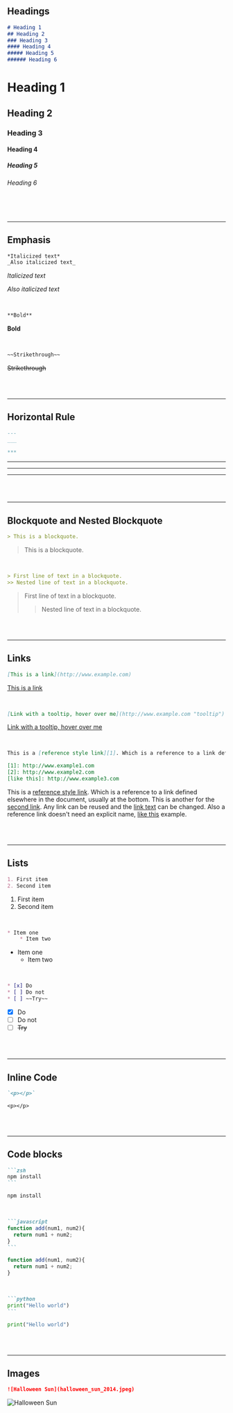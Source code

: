 <!-- Headings -->
## Headings
```md
# Heading 1
## Heading 2
### Heading 3
#### Heading 4
##### Heading 5
###### Heading 6
```
# Heading 1  
## Heading 2 
### Heading 3
#### Heading 4
##### Heading 5
###### Heading 6

<br/>
<br/>

---
## Emphasis
<!-- Italics -->
```md
*Italicized text*
_Also italicized text_
```
*Italicized text*

_Also italicized text_

<br/>

<!-- Bold -->
```md
**Bold**
```
**Bold** 

<br/>

<!-- Strikethrough -->
```md
~~Strikethrough~~
```
~~Strikethrough~~

<br/>
<br/>

<!-- Horizontal Line -->
---
## Horizontal Rule
```md
---
___

***
```
--- 
___
***

<br/>
<br/>

---
## Blockquote and Nested Blockquote
<!-- Blockquote -->
```md
> This is a blockquote.
```
> This is a blockquote.

<br/>

<!-- Nested blockquote -->
```md
> First line of text in a blockquote.
>> Nested line of text in a blockquote.
```
> First line of text in a blockquote.
>> Nested line of text in a blockquote.

<br/>
<br/>

<!-- Links -->
---
## Links

<!-- Link  -->
```md
[This is a link](http://www.example.com)
```
[This is a link](http://www.example.com)

<br/>

<!-- Link with a tooltip -->
```md
[Link with a tooltip, hover over me](http://www.example.com "tooltip")
```
[Link with a tooltip, hover over me](http://www.example.com "tooltip")

<br/>

<!-- Reference links -->
```md
This is a [reference style link][1]. Which is a reference to a link defined elsewhere in the document, usually at the bottom. This is another for the [second link][2]. Any link can be reused and the [link text][1] can be changed. Also a reference link doesn't need an explicit name, [like this] example.

[1]: http://www.example1.com
[2]: http://www.example2.com
[like this]: http://www.example3.com
```

This is a [reference style link][1]. Which is a reference to a link  defined elsewhere in the document, usually at the bottom. This is another for the [second link][2]. Any link can be reused and the [link text][1] can be changed. Also a reference link doesn't need an explicit name,  [like this] example.

[1]: http://www.example1.com
[2]: http://www.example2.com
[like this]: http://www.example3.com


<br/>
<br/>

---
## Lists
<!-- Ordered List -->
```md
1. First item
2. Second item
```
1. First item
2. Second item

<br/>

<!-- Unordered List -->
```md
* Item one
    * Item two
```
* Item one
    * Item two

<br/>

<!-- Task list -->
```md
* [x] Do
* [ ] Do not
* [ ] ~~Try~~
```
* [x] Do
* [ ] Do not
* [ ] ~~Try~~

<br/>
<br/>

<!-- inline code block -->
---
## Inline Code
```md
`<p></p>`
```
`<p></p>`

<br/>
<br/>

---
## Code blocks
<!-- Zsh block -->
````md
```zsh
npm install
```
````
```zsh
npm install
```

<br/>

<!-- JS Block -->
````md
```javascript
function add(num1, num2){
  return num1 + num2;
}
```
````
```javascript
function add(num1, num2){
  return num1 + num2;
}
```

<br/>

<!-- Python block -->
````md
```python
print("Hello world")
```
````
```python
print("Hello world")
```

<br/>
<br/>

<!-- Images -->
---
## Images
```md
![Halloween Sun](halloween_sun_2014.jpeg)
```
![Halloween Sun](halloween_sun_2014.jpeg)